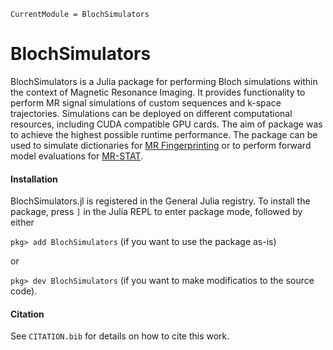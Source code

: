 ```@meta
CurrentModule = BlochSimulators
```
# BlochSimulators

BlochSimulators is a Julia package for performing Bloch simulations within the context of Magnetic Resonance Imaging. It provides functionality to perform MR signal simulations of custom sequences and k-space trajectories. Simulations can be deployed on different computational resources, including CUDA compatible GPU cards. The aim of package was to achieve the highest possible runtime performance. The package can be used to simulate dictionaries for [MR Fingerprinting](https://doi.org/10.1038/nature11971) or to perform forward model evaluations for [MR-STAT](https://doi.org/10.1016/j.mri.2017.10.015).

#### Installation

BlochSimulators.jl is registered in the General Julia registry. To install the package, press `]` in the Julia REPL to enter package mode, followed by either

`pkg> add BlochSimulators` (if you want to use the package as-is)

or 

`pkg> dev BlochSimulators` (if you want to make modificatios to the source code).

#### Citation

See `CITATION.bib` for details on how to cite this work.
